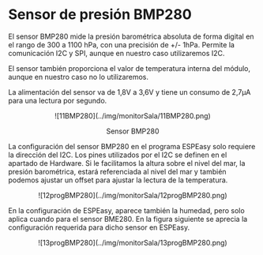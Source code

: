 # **Sensor de presión BMP280**
El sensor BMP280 mide la presión barométrica absoluta de forma digital en el rango de 300 a 1100 hPa, con una precisión de +/- 1hPa. Permite la comunicación I2C y SPI, aunque en nuestro caso utilizaremos I2C.

El sensor también proporciona el valor de temperatura interna del módulo, aunque en nuestro caso no lo utilizaremos.

La alimentación del sensor va de 1,8V a 3,6V y tiene un consumo de 2,7µA para una lectura por segundo.
<center>
![11BMP280](../img/monitorSala/11BMP280.png)

Sensor BMP280
</center>

La configuración del sensor BMP280 en el programa ESPEasy solo requiere la dirección del I2C. Los pines utilizados por el I2C se definen en el apartado de Hardware. Si le facilitamos la altura sobre el nivel del mar, la presión barométrica, estará referenciada al nivel del mar y también podemos ajustar un offset para ajustar la lectura de la temperatura.
<center>
![12progBMP280](../img/monitorSala/12progBMP280.png)
</center>

En la configuración de ESPEasy, aparece también la humedad, pero solo aplica cuando para el sensor BME280. En la figura siguiente se aprecia la configuración requerida para dicho sensor en ESPEasy.
<center>
![13progBMP280](../img/monitorSala/13progBMP280.png)
</center>